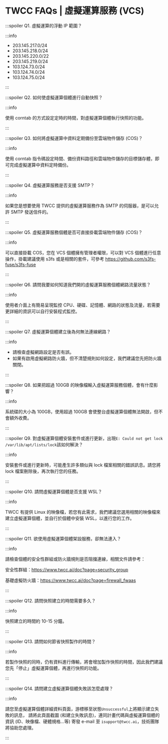 # TWCC FAQs | 虛擬運算服務 (VCS)


:::spoiler Q1. 虛擬運算的浮動 IP 範圍？

:::info

- 203.145.217.0/24
- 203.145.218.0/24
- 203.145.220.0/22
- 203.145.219.0/24
- 103.124.73.0/24
- 103.124.74.0/24
- 103.124.75.0/24

:::


:::spoiler Q2. 如何使虛擬運算個體進行自動快照？ 

:::info

使用 corntab 的方式設定定時的時間，對虛擬運算個體執行快照的功能。

:::

:::spoiler Q3. 如何將虛擬運算中資料定期備份至雲端物件儲存 (COS)？ 

:::info

使用 corntab 指令碼設定時間、備份資料路徑和雲端物件儲存的目標儲存體，即可完成虛擬運算中資料定時備份。

:::


:::spoiler Q4. 虛擬運算服務是否支援 SMTP？ 

:::info

如果您是想要使用 TWCC 提供的虛擬運算服務作為 SMTP 的伺服器，是可以允許 SMTP 發送信件的。

:::


:::spoiler Q5. 虛擬運算服務個體是否可直接掛載雲端物件儲存 (COS)？

:::info

可以直接掛載 COS，您在 VCS 個體擁有管理者權限，可以對 VCS 個體進行任意操作，掛載建議使用 s3fs 或是相關的套件，可參考 https://github.com/s3fs-fuse/s3fs-fuse

:::

:::spoiler Q6. 請問我要如何知道我們開的虛擬運算服務個體網路流量狀態？ 

:::info

使用者介面上有簡易呈現監控 CPU、硬碟、記憶體、網路的狀態及流量，若需要更詳細的資訊可以自行安裝程式監控。

:::

:::spoiler Q7. 虛擬運算個體建立後為何無法連線網路？ 

:::info

- 請檢查虛擬網路設定是否有誤。
- 如果有啟用虛擬網路防火牆，但不清楚規則如何設定，我們建議您先把防火牆關閉。

:::


:::spoiler Q8. 如果把超過 100GB 的映像檔輸入虛擬運算服務個體，會有什麼影響？

:::info

系統碟的大小為 100GB，使用超過 100GB 會使整台虛擬運算個體無法開啟，但不會額外收費。

:::

:::spoiler Q9. 對虛擬運算個體安裝套件或進行更新，出現`E: Could not get lock /var/lib/apt/lists/lock`該如何解決？

:::info

安裝套件或進行更新時，可能產生許多類似與 lock 檔案相關的錯誤訊息。請您將 lock 檔案刪除後，再次執行您的任務。

:::

:::spoiler Q10. 請問虛擬運算個體是否支援 WSL？

:::info

TWCC 有提供 Linux 的映像檔，若您有此需求，我們建議您選用相關的映像檔來建立虛擬運算個體，並自行於個體中安裝 WSL，以進行您的工作。

:::

:::spoiler Q11. 欲使用虛擬運算個體架設服務，卻無法連入？

:::info

請檢查個體的安全性群組或防火牆規則是否阻擋連線，相關文件請參考：

安全性群組：https://www.twcc.ai/doc?page=security_group

基礎虛擬防火牆：https://www.twcc.ai/doc?page=firewall_fwaas

:::

:::spoiler Q12. 請問快照建立的時間需要多久？

:::info

快照建立的時間約 10-15 分鐘。

:::

:::spoiler Q13. 請問如何節省快照製作的時間？

:::info

若製作快照的同時，仍有資料進行傳輸，將會增加製作快照的時間，因此我們建議您先「停止」虛擬運算個體，再進行快照的功能。

:::

:::spoiler Q14. 請問建立虛擬運算個體失敗該怎麼處理？

:::info

請您至虛擬運算個體詳細資料頁面，游標移至狀態`Unsuccessful`上將顯示建立失敗的訊息，
請將此頁面截圖 (和建立失敗訊息)，連同計畫代碼與虛擬運算個體的資訊 (ID、映像檔、硬體規格...等) 寄發 e-mail 至 `isupport@twcc.ai`，技術團隊將協助您處理。

:::
